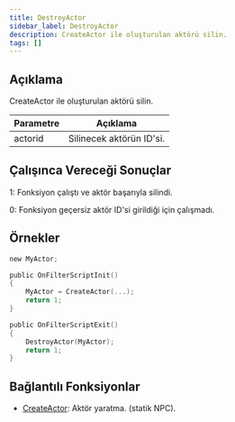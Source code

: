 ```yaml
---
title: DestroyActor
sidebar_label: DestroyActor
description: CreateActor ile oluşturulan aktörü silin.
tags: []
---
```


<VersionWarnTR version='SA-MP 0.3.7' />

## Açıklama

CreateActor ile oluşturulan aktörü silin.

| Parametre | Açıklama                                                 |
| -------   | -------------------------------------------------------- |
| actorid   | Silinecek aktörün ID'si.                                 |

## Çalışınca Vereceği Sonuçlar

1: Fonksiyon çalıştı ve aktör başarıyla silindi.

0: Fonksiyon geçersiz aktör ID'si girildiği için çalışmadı.

## Örnekler

```c
new MyActor;

public OnFilterScriptInit()
{
    MyActor = CreateActor(...);
    return 1;
}

public OnFilterScriptExit()
{
    DestroyActor(MyActor);
    return 1;
}
```

## Bağlantılı Fonksiyonlar

- [CreateActor](CreateActor): Aktör yaratma. (statik NPC).
